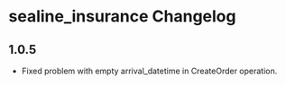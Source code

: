 # sealine_insurance Changelog

## 1.0.5
* Fixed problem with empty arrival_datetime in CreateOrder operation.
